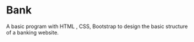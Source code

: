 # Bank
A basic program with HTML , CSS, Bootstrap to design the basic structure of a banking website.
